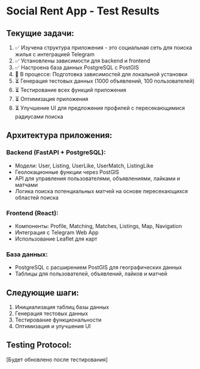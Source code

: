 # Social Rent App - Test Results

## Текущие задачи:

1. ✅ Изучена структура приложения - это социальная сеть для поиска жилья с интеграцией Telegram
2. ✅ Установлены зависимости для backend и frontend
3. ✅ Настроена база данных PostgreSQL с PostGIS
4. 🔄 В процессе: Подготовка зависимостей для локальной установки
5. ⏳ Генерация тестовых данных (1000 объявлений, 100 пользователей)
6. ⏳ Тестирование всех функций приложения
7. ⏳ Оптимизация приложения
8. ⏳ Улучшение UI для предложения профилей с пересекающимися радиусами поиска

## Архитектура приложения:

### Backend (FastAPI + PostgreSQL):
- Модели: User, Listing, UserLike, UserMatch, ListingLike
- Геолокационные функции через PostGIS
- API для управления пользователями, объявлениями, лайками и матчами
- Логика поиска потенциальных матчей на основе пересекающихся областей поиска

### Frontend (React):
- Компоненты: Profile, Matching, Matches, Listings, Map, Navigation
- Интеграция с Telegram Web App
- Использование Leaflet для карт

### База данных:
- PostgreSQL с расширением PostGIS для географических данных
- Таблицы для пользователей, объявлений, лайков и матчей

## Следующие шаги:
1. Инициализация таблиц базы данных
2. Генерация тестовых данных
3. Тестирование функциональности
4. Оптимизация и улучшения UI

## Testing Protocol:
[Будет обновлено после тестирования]